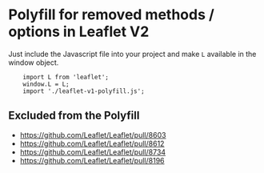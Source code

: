 # Polyfill for removed methods / options in Leaflet V2

Just include the Javascript file into your project and make `L` available in the window object.

```
    import L from 'leaflet';
    window.L = L;
    import './leaflet-v1-polyfill.js';
```

## Excluded from the Polyfill

- https://github.com/Leaflet/Leaflet/pull/8603
- https://github.com/Leaflet/Leaflet/pull/8612
- https://github.com/Leaflet/Leaflet/pull/8734
- https://github.com/Leaflet/Leaflet/pull/8196